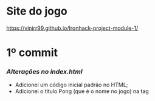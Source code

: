 # Site do jogo
https://vinirr99.github.io/Ironhack-project-module-1/
# 1º commit
### _Alterações no index.html_
- Adicionei um código inicial padrão no HTML;
- Adicionei o título Pong (que é o nome no jogo) na tag <title>;
- Conectei o styles/style.css ao index.html na tag <link>;
- Conectei o scripts/script.js ao indext.html na tag <script>
- Criei o canvas, dei uma id igual a "project", um width de "1280", e um height de "600";
### _Alterações no styles/style.css_
- Adicionei um backgorund color ao body e ao canvas com a intenção de imitar uma quadra de tênis:
```sh
body {
    background-color: red;
}

canvas {
    background-color: #035806;
}
```
- Adicionei ao canvas borda no top e no bottom para mostrar o limite de onde a bola do jogo e os jogadores podem bater:
```sh
canvas {
    border: solid white;
    border-width: 10px 0;
    background-color: #035806;
}
```
### _Código no scripts/script.js_
##### _Capturei o canvas:_
```sh
const canvas = document.getElementById('project');
const ctx = canvas.getContext('2d');
```
##### _Desenhei uma linha tracejada no meio do canvas com a intenção de imitar uma rede de quadra de tênis:_
```sh
ctx.beginPath();
ctx.moveTo(638, 0);
ctx.lineTo(638, 600);
ctx.lineWidth = 4;
ctx.setLineDash([5, 3]);
ctx.strokeStyle = "white";
ctx.stroke();
ctx.closePath();
```
##### _Classe Player_
- Criei a classe Player que será dois retângulos, que no caso representará os dois jogadores no jogo de Pong. Como ambos os jogadores tem as posicões no y inicial e suas velocidades iniciais iguais, já coloquei elas na classe, somente a posição no x que altera:
```sh
class Player {
    constructor(positionX) {
        this.positionX = positionX;
        this.positionY = 265;
        this.speedX = 0;
        this.speedY = 0;
    };
};
```
- Adicionei a função draw() a classe Player, que será usado para desenhar os jogadores no canvas:
```sh
class Player {
    constructor(positionX) {
        this.positionX = positionX;
        this.positionY = 265;
        this.speedX = 0;
        this.speedY = 0;
    };

    draw = () => {
        ctx.fillStyle = 'white';
        ctx.fillRect(this.positionX, this.positionY, 20, 70);
    };
};
```
- Criei os jogadores (que são objetos) usando a classe Player:
```sh
const player1 = new Player(20);
const player2 = new Player(1240);
```
- Desenhei os jogadores usando a função draw() que está na classe Player:
```sh
player1.draw();
player2.draw();
```
##### _Criei o objeto ball_
- Criei a bola do jogo usando um objeto:
```sh
const player1 = new Player(20);
const player2 = new Player(1240);
```
- Desenhei os jogadores usando a função draw() que está na classe Player:
```sh
const ball = {
    positionX: 615,
    positionY: 290,
    draw () {
        ctx.fillStyle = 'white';
        ctx.fillRect(this.positionX, this.positionY, 20, 20);
    },
};
```
- Desenhei a bola do jogo usando a função draw() criada no objeto ball:
```sh
ball.draw();
```
##### _Começo da criação da classe Rectangle_
- E como tem códigos repetitivos comecei a criar a classe Rectangle para depois usar essa classe para criar a classe Player, os objetos player1, player2 e ball. Mas por enquanto está incompleta por isso está comentada:
```sh
/*
class Rectangle {
    constructor() {
        this.positionX = positionX;
        this.positionY = positionY;
        this.width = width;
        this.height = height;
        this.speedX = 0;
        this.speedY = 0;
    };

    draw = () => {
        ctx.fillStyle = "white";
        ctx.fillRect(this.positionX, this.positionY, this.width, this.height);
    };
};

class Player extends Rectangle {
    constructor(positionX) {
        super(positionX, 265, 20, 70);

    }
} */
```
# 2º commit
### _classe Rectangle finalizado:_
- Criei a classe Rectangle, que será usado para criar os jogadores e a bola do jogo. Mas nessa classe eu não inclui speedX, já que somente a posição da bola no eixo x que será alterado, a posição dos jogadores no eixo x é constante:
```sh
class Rectangle {
    constructor(positionX, positionY, width, height) {
        this.positionX = positionX;
        this.positionY = positionY;
        this.width = width;
        this.height = height;
        this.speedY = 0;
    };

    draw = () => {
        ctx.fillStyle = "white";
        ctx.fillRect(this.positionX, this.positionY, this.width, this.height);
    };
};
```
### _Alterei a classe Player_
- Dessa vez a classe player irá herdar os elementos positionX, positionY, width, height e speedY, assim como a função draw(), da classe Rectangle. Todos os outros elementos tem número inicial fixo, exceto positionX, que precisará de um argumento para criar os jogadores.
```sh
class Player extends Rectangle {
    constructor(positionX) {
        super(positionX, 265, 20, 70, 0);
    };
};
```
### _Classe ball_
- Apaguei o objeto ball, e criei a classe Ball, que herdará os elementos e a função draw() da classe Rectangle:
```sh
class Ball extends Rectangle {
    constructor() {
        super(615, 290, 20, 20, 0);
    };
};
```
- Criei o elemento speedX na classe Ball, já que a positionX da bola será alterada no jogo, e seu valor inicial é zero:
```sh
class Ball extends Rectangle {
    constructor() {
        super(615, 290, 20, 20, 0);
        this.speedX = 0;
    };
};
```
- Criei o objeto ball, usando a classe Ball:
```sh
const ball = new Ball();
```
### _Funções de movimento dos jogadores_
- Adicionei a função moveUp() na classe Player, que será usado para, que será usado para alterar a posição dos jogadores quando der um comando para eles irem para cima. Quando acionada, essa função limpa o jogador da tela, atribui uma velocidade fixa ao speedY, subtrai o valor do speedY da positionY, e desenha o jogador novamento em sua nova posição:
```sh
class Player extends Rectangle {
    constructor(positionX) {
        super(positionX, 265, 20, 70, 0);
    };

    moveUp = () => {
        ctx.clearRect(this.positionX, this.positionY, this.width, this.height);
        this.speedY = 8;
        this.positionY -= this.speedY;
        this.draw();
    };
};
```
- Adicionei a função moveDown() a classe Player, que faz as mesmas ações da função moveUp(), com a única diferença que adiciona o valor de speedY ao positionY, em vez de subtrair:
```sh
class Player extends Rectangle {
    constructor(positionX) {
        super(positionX, 265, 20, 70, 0);
    };

    moveUp = () => {
        ctx.clearRect(this.positionX, this.positionY, this.width, this.height);
        this.speedY = 8;
        this.positionY -= this.speedY;
        this.draw();
    };

    moveDown = () => {
        ctx.clearRect(this.positionX, this.positionY, this.width, this.height);
        this.speedY = 8;
        this.positionY += this.speedY;
        this.draw();
    };
};
```
### _addEventListener_
- Adicionei um addEventLinstener. Sua função é chamar as funções moveUp() e moveDown() dependendo da tecla que o usuário clicar no teclado;
- Se o usuário clicar a tecla "w", a função moveUp() será acionada no player1;
- Se o usuário clicar a tecla "s", a função moveDown() será acionada no player1;
- Se o usuário clicar a tecla "ArrowUp" (seta para cima), a função moveUp() será acionada no player2;
- Se o usuário clicar a tecla "ArrowDown" (seta para baixo), a função moveDown() será acionada no player2;
```sh
window.addEventListener("load", () => {
    document.addEventListener("keydown", (e) => {
        switch (e.key) {
            case "w":
                player1.moveUp();
                break;
            case "s":
                player1.moveDown();
                break;
            case "ArrowUp":
                player2.moveUp();
                break;
            case "ArrowDown":
                player2.moveDown();
        };
    });
});
```
# 3º commit
### _Alterações na classe Player, alterações no addEventListener e criação de updateCanvas_
- Alterei os métodos moveUp() e moveDown() para os jogadores não ultrapassarem a borda do canvas;
- Retirei os métodos clearRect e this.draw() de moveUp() e moveDown() e coloquei na função function updateCanvas();
- Chamei updateCanvas() dentro da função addEventListener ("keyDown") para limpar os canvas e desenhar os elementos do canvas toda vez que uma tecla acione o evento;
```sh
class Player extends Rectangle {
    constructor(positionX) {
        super(positionX, 265, 20, 70, 0);
    };

    moveUp() {
        if (this.positionY > 0) {
            this.speedY = 8;
        } else {
            this.speedY = 0;
        };
        this.positionY -= this.speedY;
    };

    moveDown() {
        if (this.positionY < (canvas.height - this.height)) {
            this.speedY = 8;
        } else {
            this.speedY = 0;
        };
        this.positionY += this.speedY;
    };
};
```
```sh
window.addEventListener("load", () => {
    document.addEventListener("keydown", (e) => {
        switch (e.key) {
            case "w":
                player1.moveUp();
                break;
            case "s":
                player1.moveDown();
                break;
            case "ArrowUp":
                player2.moveUp();
                break;
            case "ArrowDown":
                player2.moveDown();
        };
        updateCanvas();
    });
});
```
```sh
function updateCanvas() {
    ctx.clearRect(0,0,canvas.width, canvas.height);

    drawNet();
    player1.draw();
    player2.draw();
    ball.draw();
};
```
### _Alterações na classe Ball_
- Criei a função move(), que usará um setInterval para repetidamente desenhar a bola em movimento, por enquanto só dará um update no canvas:
```sh
class Ball extends Rectangle {
    constructor() {
        super(615, 290, 20, 20, 0);
        this.speedX = 0;
        this.angle = 180;
    };
    move() {
        const intervalId = setInterval(() => {
            updateCanvas();
        }, 10);
    };
};
```
- Depois criei a função newPosition que será usado para determinar a nova posição da bola. Tentei fazer com que a bola quicar quando chocasse com o top e o bottom da borda do canvas, mas quando testei não deu certo, então está incompleto:
```sh
class Ball extends Rectangle {
    constructor() {
        super(615, 290, 20, 20, 0);
        this.speedX = 0;
        this.angle = 180;
    };

    newPosition() {
        if ((this.positionY + this.speedY) < (canvas.height - this.height) || (this.positionY + this.speedY) > 0) {
            this.speedY = -2;
        } else {
            this.speedY = 2;
        };
        this.speedX = 2;

        this.positionX += this.speedX;
        this.positionY += this.speedY;
    };

    move() {
        const intervalId = setInterval(() => {
            updateCanvas();
            this.newPosition()
        }, 10);
    };
};
```
- Meu teste da função move() criada na classe Ball:
```sh
ball.move();
```
# 4º commit
### _Alteração na classe Rectangle_
- Finalmente descobri porque a bola não se movia do jeito que devia. Eu erroneamente coloquei o this.speedY = 0, o que impossibilitava futuras alterações. Alterei isso e coloquei this.speedY = speedY, e adicionei o speedY ao construtor:
```sh
class Rectangle {
    constructor(positionX, positionY, width, height, speedY) {
        this.positionX = positionX;
        this.positionY = positionY;
        this.width = width;
        this.height = height;
        this.speedY = speedY;
    };

    draw() {
        ctx.fillStyle = "white";
        ctx.fillRect(this.positionX, this.positionY, this.width, this.height);
    };
};
```
### _Alteração classe Ball_
##### _Com a orientação dos seguintes sites:_
https://developer.mozilla.org/en-US/docs/Games/Tutorials/2D_Breakout_game_pure_JavaScript/Move_the_ball
https://developer.mozilla.org/en-US/docs/Games/Tutorials/2D_Breakout_game_pure_JavaScript/Bounce_off_the_walls
- Defini os valores de speedX e speedY.
##### _Criei a função newPosition():_
- Que contém a função updateCanvas() que irá apagar o canvas depois desenha-lo novamente;
- contém duas condições que altera o valor das velocidades no case de a bola chocar com uma das bordas do canvas, com o objetivo de fazê-la quicar;
- adiciona as velocidades às posições no canvas para altera-lase causar o movimento.
```sh
class Ball extends Rectangle {
    constructor() {
        super(615, 290, 20, 20, -2);
        this.speedX = 2;
    };

    newPosition() {
        updateCanvas();

        if((this.positionX + this.speedX) > (canvas.width - this.width) || (this.positionX + this.speedX) < 0) {
            this.speedX = -this.speedX;
        };
        if((this.positionY + this.speedY) > (canvas.height - this.height) || (this.positionY + this.speedY) < 0) {
            this.speedY = -this.speedY;
        };

        this.positionX += this.speedX;
        this.positionY += this.speedY;
    };
};
```
##### _Criei a função moveBall()_
- Que ativa a função newPosition() em um setInterval para a função newPosition() repetir a cada 15 milissegundos:
```sh
class Ball extends Rectangle {
    constructor() {
        super(615, 290, 20, 20, -2);
        this.speedX = 2;
    };

    newPosition() {
        updateCanvas();

        if((this.positionX + this.speedX) > (canvas.width - this.width) || (this.positionX + this.speedX) < 0) {
            this.speedX = -this.speedX;
        };
        if((this.positionY + this.speedY) > (canvas.height - this.height) || (this.positionY + this.speedY) < 0) {
            this.speedY = -this.speedY;
        };

        this.positionX += this.speedX;
        this.positionY += this.speedY;
    };

    moveBall() {
        const intervalId = setInterval(() => {
            this.newPosition();
        }, 15);
    };
};
```
- Depois ativei a função moveBall() assim que a página carregar:
```sh
window.onload = ball.moveBall();
```
### _Alteração classe Player_
- Somente alterei as velocidades dos players de 8 para 20:
```sh
class Player extends Rectangle {
    constructor(positionX) {
        super(positionX, 265, 20, 70, 0);
    };

    moveUp() {
        if (this.positionY > 0) {
            this.speedY = 20;
        } else {
            this.speedY = 0;
        };
        this.positionY -= this.speedY;
    };

    moveDown() {
        if (this.positionY < (canvas.height - this.height)) {
            this.speedY = 20;
        } else {
            this.speedY = 0;
        };
        this.positionY += this.speedY;
    };
};
```
# 5º commit
### _Alterações na classe Ball_
- Criei a função crashWith com a intenção de usa-la para mudar a direção da bola quando ela chocar com os jogadores;
- Mudei o primeiro condicional da função newPosition() para checar se a bola choca com algum dos jogadores, se sim, a bola deve mudar de direção
- Adicionei um clearInterval na função moveBall() para essa função parar de repetir se a bola sair do campo de visão do canvas;
- Mudei as velocidades de speedX e speedY.
```sh
class Ball extends Rectangle {
    constructor() {
        super(615, 290, 20, 20, -2);
        this.speedX = 8;
    };

    left() {
        return this.positionX;
    };
    right() {
        return this.positionX + this.width;
    };
    top() {
        return this.positionY;
    };
    bottom() {
        return this.positionY + this.height;
    };
    
    crashWith(obstacle) {
        return !(
          this.bottom() < obstacle.top() ||
          this.top() > obstacle.bottom() ||
          this.right() < obstacle.left() ||
          this.left() > obstacle.right()
        );
    };

    newPosition() {
        updateCanvas();

        const crashedPlayer1 = this.crashWith(player1);
        const crashedPlayer2 = this.crashWith(player2);

        if(crashedPlayer1 || crashedPlayer2) {
            this.speedX = -this.speedX;
        };
        if((this.positionY + this.speedY) > (canvas.height - this.height) || (this.positionY + this.speedY) < 0) {
            this.speedY = -this.speedY;
        };

        this.positionX += this.speedX;
        this.positionY += this.speedY;
    };

    moveBall() {
        const intervalId = setInterval(() => {
            this.newPosition();

            if (this.positionX > (canvas.width + this.width) || this.positionX < -40) {
                clearInterval(intervalId);
            };
        }, 15);
    };
};
```
# 6º commit
### _Alteração na classe Ball_
##### _Pequenas alterações na função newPosition()_
- Criei a variável touchTop que guardará a condição para se a bola chocar com a borda de cima do canvas, e a coloquei na condição para que a bola mude de direção ao toque;
- Criei a variável touchBottom que guardará a condição para se a bola chocar com a borda de baixo do canvas, e a coloquei na condição para que a bola mude de direção ao toque;
##### _Alteração na função moveBall()_
- Criei uma condição para que se a bola ultrapassar um dos gols, ela retornará a sua posição inicial, e coloquei ela dentro de um setInterval para que a bola não se mova imediatament após cruzar o gol;
- Alterei a condição para que a função moveBall() pare de se repetir. Na condição eu coloquei duas condiçoes para usar o clearInterval, que um dos jogadores tenha uma pontuação maior que 3, sendo esse o vencedor
##### _Adicionei dois elementos_
- initialX e initialY, que usarei para colocar como valor as positionX e positionY se precisar:
```sh
class Ball extends Rectangle {
    constructor() {
        super(630, 290, 20, 20, -2);
        this.speedX = 8;
        this.initialX = 630;
        this.initialY = 290;
    };

    left() {
        return this.positionX;
    };
    right() {
        return this.positionX + this.width;
    };
    top() {
        return this.positionY;
    };
    bottom() {
        return this.positionY + this.height;
    };
    
    crashWith(obstacle) {
        return !(
          this.bottom() < obstacle.top() ||
          this.top() > obstacle.bottom() ||
          this.right() < obstacle.left() ||
          this.left() > obstacle.right()
        );
    };

    newPosition() {
        updateCanvas();

        const crashedPlayer1 = this.crashWith(player1);
        const crashedPlayer2 = this.crashWith(player2);

        // Bounce if ball touch player:
        if(crashedPlayer1 || crashedPlayer2) {
            this.speedX = -this.speedX;
        };

        const touchTop = (this.positionY + this.speedY) < 0;
        const touchBottom = (this.positionY + this.speedY) > (canvas.height - this.height);

        // Bounce if ball touch the top or the bottom of the canvas:
        if(touchTop || touchBottom) {
            this.speedY = -this.speedY;
        };

        this.positionX += this.speedX;
        this.positionY += this.speedY;
    };

    moveBall() {
        setTimeout(() => {
            const intervalId = setInterval(() => {
                this.newPosition();

                const crossedRightGoal = this.positionX > canvas.width;
                const crossedLeftGoal = this.positionX < (0 - this.width);

                // Return ball to its initial position:
                if (crossedRightGoal || crossedLeftGoal) {
                    setTimeout(() => {
                        this.positionX = this.initialX;
                        this.positionY = this.initialY;
                    }, 500);
                };
    
                const player1Won = player1.points > 3;
                const player2Won = player2.points > 3;

                // Stop the function if one of the players has won:
                if (player1Won || player2Won) {
                    clearInterval(intervalId);
                };
            }, 15);
        }, 500);
    };
};
```
### _Alteração classe Player_
- Adicionei o elemento points para guardar as pontuções dos jogadores. Suas pontuações iniciais é igual a zero:
```sh
class Player extends Rectangle {
    constructor(positionX) {
        super(positionX, 265, 20, 90, 0);
        this.points = 0;
    };

    moveUp() {
        if (this.positionY > 0) {
            this.speedY = 20;
        } else {
            this.speedY = 0;
        };
        this.positionY -= this.speedY;
    };

    moveDown() {
        if (this.positionY < (canvas.height - this.height)) {
            this.speedY = 20;
        } else {
            this.speedY = 0;
        };
        this.positionY += this.speedY;
    };
};
```
### _Criei a função printScore_
- Será usado para escrever no canvas a pontuação dos jogadores. 
```sh
function printScore() {
    ctx.font = '40px serif';
    ctx.fillStyle = 'white';
    ctx.fillText(`${player1.points}`, 595, 50);

    ctx.font = '40px serif';
    ctx.fillStyle = 'white';
    ctx.fillText(`${player2.points}`, 660, 50);
};
```
- Depois eu ativei essa função par já ter a pontuação dos jogadores na tela inicial:
```sh
printScore();
```
### _Criei a função checkScore(), e nela tem duas condições_
- Se a bola atravessar o gol direito, deve-se adicionar 1 ponto ao jogador 1;
- Se a bola atravessar o gol esquerdo, deve-se adicionar 1 ponto ao jogador 2;
- Assim que as duas condições forem checadas, será usado um clearRect para limpar o canvas, e de novo ativar a função printScore() para escrever a nova pontuação dos jogadores:
```sh
function checkScore() {
    const crossedRightGoal = ball.positionX > (canvas.width + 260);
    const crossedLeftGoal = ball.positionX < (0 - ball.width - 260);

    if (crossedRightGoal) {
        player1.points += 1;
    };
    if (crossedLeftGoal) {
        player2.points += 1;
    };
    ctx.clearRect(0,0,canvas.width, canvas.height);
    printScore();
};
```
- - A função será ativada dentro da função updateCanvas:
```sh
function updateCanvas() {
    ctx.clearRect(0, 0, canvas.width, canvas.height);

    checkScore();
    drawNet();
    player1.draw();
    player2.draw();
    ball.draw();
};
```
### _Criei a função checkWinner()_
- Essa função será usada para escrever dois textos no canvas;
- Se o jogador 1 ganhar (se sua pontuação for maior que 3), aparecerá na tela "PLAYER 1 HAS WON";
- Se o jogador 2 ganhar (se sua pontuação for maior que 3), aparecerá na tela "PLAYER 2 HAS WON";
- Se qualquer um dos jogadores ganhar, aparecerá na tela "PRESS ENTER TO RESTART":
```sh
function checkWinner() {
    const player1Won = (player1.points > 3);
    const player2Won = (player2.points > 3);

    if (player1Won || player2Won) {
        // Restart instruction:
        ctx.font = "30px Arial";
        ctx.fillStyle = "white";
        ctx.fillText("PRESS ENTER TO RESTART", 450, 340);
    };

    ctx.font = "50px serif";
    ctx.fillStyle = "red";

    if (player1Won) {
        // Congratulation message:
        ctx.fillText("PLAYER 1 HAS WON!", 400, canvas.height / 2);
    };
    if (player2Won) {
        // Congratulation message:
        ctx.fillText("PLAYER 2 HAS WON!", 400, canvas.height / 2);
    };
};
```
- Ativei essa função na função updateCanvas():
```sh
function updateCanvas() {
    ctx.clearRect(0, 0, canvas.width, canvas.height);

    checkScore();
    drawNet();
    player1.draw();
    player2.draw();
    ball.draw();
    checkWinner();
};
```
### _Alteração no método addEventListener()_
##### _Adicionei dois usos para a tecla "Enter";_
- Para dar Start no game. Se o usuário apertar "Enter", será ativado a função moveBall() do objeto ball, fazendo com que a bola se mova dando início ao jogo. Adicionei o método removeEventListener dentro da função startGame(), que será usado para remover a função startGame() para que não seja possível acionar a função moveBall() novamente;
- Para dar restart no game. Criei outra condição no addEventListener já criado para dar movimento aos jogadores, e de novo usei a tecla "Enter". Se o usuário teclar "Enter" mais de uma vez, só acontecerá outra ação quando um dos jogadores ganhar. Se um dos jogadores ganhar e a tecla "Enter" for usada: a posição da bola será mudada para sua posição inicial, a pontuação dos jogadores será igualado a zero, e será ativado a função moveBall() dando reinício ao jogo:
```sh
window.addEventListener("load", () => {
    document.addEventListener("keydown", (e) => {
        switch (e.key) {
            case "w":
                player1.moveUp();
                break;
            case "s":
                player1.moveDown();
                break;
            case "ArrowUp":
                player2.moveUp();
                break;
            case "ArrowDown":
                player2.moveDown();
                break;
            case "Enter":
                // RestartGame
                if (player1.points > 3 || player2.points > 3) {
                    ball.positionX = ball.initialX;
                    ball.positionY = ball.initialY;
                    player1.points = 0;
                    player2.points = 0;
                    ball.moveBall();
                };
        };
        updateCanvas();
    });
    const startGame = (e) => {
        if (e.key === "Enter") {
            ball.moveBall();
            document.removeEventListener("keydown", startGame);
        };
    };

    document.addEventListener("keydown", startGame);
});
```
### _Alteração na função drawNet()_
- Adicionei dois textos ao Canvas para indicar quem é o player 1 e o player2;
- Acima do player1 tem o texo "Player 1";
- Acima do player2 tem o texto "Player 2";
- Mudei o nome da função para drawGameArea;
```sh
const drawGameArea = () => {
    // Create the texts "Player1" and "Player2" on canvas:
    ctx.font = "30px serif";
    ctx.fillStyle = "white";
    ctx.fillText("Player 1", 20, 50);
    ctx.fillText("Player 2", 1160, 50);

    // Draw the net no the canvas:
    ctx.beginPath();
    ctx.moveTo(canvas.width / 2, 0);
    ctx.lineTo(canvas.width / 2, 600);
    ctx.lineWidth = 4;
    ctx.setLineDash([5, 3]);
    ctx.strokeStyle = "white";
    ctx.stroke();
    ctx.closePath();
};
```
- Ativei a função:
```sh
drawGameArea();
```
- Ativei de novo no updateCanvas():
```sh
function updateCanvas() {
    ctx.clearRect(0, 0, canvas.width, canvas.height);

    checkScore();
    drawGameArea();
    player1.draw();
    player2.draw();
    ball.draw();
    checkWinner();
};
```
### _Desenhei instruções para a tela inicial_
- Essas instruções serão apagados quando o usuário der start no jogo;
- Contém instrução de como dar start no jogo e instruções dos controles de movimentação dos jogadores:
```sh
// Start instruction:
ctx.font = "30px Arial";
ctx.fillStyle = "#c0c0c0";
ctx.fillText("PRESS ENTER TO START", 450, 340);

// Control instructions
// 1. Draw buttons:
ctx.fillStyle = "#4E4C49";
ctx.fillRect(200, 250, 40, 40);
ctx.fillRect(200, 300, 40, 40);
ctx.fillRect(1050, 250, 40, 40);
ctx.fillRect(1050, 300, 40, 40);

// 2. Fill the buttons with appropriate key:
ctx.fillStyle = "white";
// 2.1 Write "w" and "s" keys:
ctx.fillText("w", 208, 280);
ctx.fillText("s", 212, 328);
ctx.beginPath();
// 2.2 Draw "ArrowUp" key:
ctx.moveTo(1070, 265);
ctx.lineTo(1075, 270);
ctx.lineTo(1065, 270);
ctx.lineTo(1070, 265);
ctx.moveTo(1070, 270);
ctx.lineTo(1070, 278);
// 2.3 Draw "ArrowDown" key:
ctx.moveTo(1070, 312);
ctx.lineTo(1070, 320);
ctx.lineTo(1075, 320);
ctx.lineTo(1070, 325);
ctx.lineTo(1065, 320);
ctx.lineTo(1070, 320);
ctx.fillStyle = "white";
ctx.fill();
ctx.strokeStyle = "white";
ctx.stroke();
ctx.closePath();

// 3. Write controls:
ctx.font = "25px Arial";
ctx.fillText("CONTROLS", 160, 235);
ctx.fillText("CONTROLS", 1010, 235);
```
# 7º commit
### _Alteração na classe Player, criação da função playersText() e alteração no método addEventListener()_
- Fiz essas alterações porque toda vez que uma tecla era clicada, a função updateCanvas() era ativada, apagando a tela de instroções inicial, antes de começar o jogo (o começo do jogo é quando a função ball.moveBall() é acionada). Então tirei a função updateCanvas() d addEventListener.
##### _Alteração nas funções moveUp() e moceDown()_
- Adicionei os mesmos códigos nas duas funções;
- Adicionei um cleaRect() para limpar a posição anterior dos jogadores antes de mudar suas posições.
```sh
class Player extends Rectangle {
    constructor(positionX) {
        super(positionX, 265, 20, 90, 0);
        this.points = 0;
    };

    moveUp() {
        ctx.clearRect(this.positionX, this.positionY, this.width, this.height);

        if (this.positionY > 0) {
            this.speedY = 20;
        } else {
            this.speedY = 0;
        };
        this.positionY -= this.speedY;
    };

    moveDown() {
        ctx.clearRect(this.positionX, this.positionY, this.width, this.height);

        if (this.positionY < (canvas.height - this.height)) {
            this.speedY = 20;
        } else {
            this.speedY = 0;
        };
        this.positionY += this.speedY;
    };
};
```
##### _Criei a função playersText()_
- Criei essa função para escrever "Player 1" e "Player 2" no canvas após ela ser apagada no addEventListener():
```sh
const playersText = () => {
    ctx.font = "30px serif";
    ctx.fillStyle = "white";
    ctx.fillText("Player 1", 20, 50);
    ctx.fillText("Player 2", 1160, 50);
};
```
- Ativei essa função dentro de drawGameArea() e addEventListener().
##### _Alteração no método addEventListener()_
- Removi a função updateCanvas();
- Adicionei dois clearRect() para apagar os textos criados por playersText();
- Depois do condicional usado para determinar as teclas de comando dos jogadores, ativei a função playersText() para escrever os textos novament e usei a função draw() nos dois jogadores;
- Mudei a condição para dar restart no game para se um dos jogadores atingir 5 pontos:
```sh
window.addEventListener("load", () => {
    document.addEventListener("keydown", (e) => {
        // Clean the players text
        ctx.clearRect(20, 28, 100, 30);
        ctx.clearRect(1160, 28, 100, 30);
        switch (e.key) {
            case "w":
                player1.moveUp();
                break;
            case "s":
                player1.moveDown();
                break;
            case "ArrowUp":
                player2.moveUp();
                break;
            case "ArrowDown":
                player2.moveDown();
                break;
            case "Enter":
                // RestartGame
                const player1Won = (player1.points > 4);
                const player2Won = (player2.points > 4);

                if (player1.points > 3 || player2.points > 3) {
                    ball.positionX = ball.initialX;
                    ball.positionY = ball.initialY;
                    player1.points = 0;
                    player2.points = 0;
                    ball.moveBall();
                };
        };
        player1.draw();
        player2.draw();
        playersText();
    });
    const startGame = (e) => {
        if (e.key === "Enter") {
            ball.moveBall();
            document.removeEventListener("keydown", startGame);
        };
    };

    document.addEventListener("keydown", startGame);
});
```
### _Alteração na classe Ball_
- Aleterei a condição dentro da função moveBall() para acionar o clearInterval;
- Anteriormente se um dos jogadores conseguisse 4 pontos, o clearInterval() era acionado, agora se um dos jogadores conseguir 5 pontos ela é ativada;
- També aumentei os valores de speedX e speedY para aumentar a velocidade da bola:
```sh
class Ball extends Rectangle {
    constructor() {
        super(630, 290, 20, 20, -3);
        this.speedX = 13;
        this.initialX = 630;
        this.initialY = 290;
    };

    left() {
        return this.positionX;
    };
    right() {
        return this.positionX + this.width;
    };
    top() {
        return this.positionY;
    };
    bottom() {
        return this.positionY + this.height;
    };
    
    crashWith(obstacle) {
        return !(
          this.bottom() < obstacle.top() ||
          this.top() > obstacle.bottom() ||
          this.right() < obstacle.left() ||
          this.left() > obstacle.right()
        );
    };

    newPosition() {
        updateCanvas();

        const crashedPlayer1 = this.crashWith(player1);
        const crashedPlayer2 = this.crashWith(player2);

        // Bounce if ball touch player:
        if(crashedPlayer1 || crashedPlayer2) {
            this.speedX = -this.speedX;
        };

        const touchTop = (this.positionY + this.speedY) < 0;
        const touchBottom = (this.positionY + this.speedY) > (canvas.height - this.height);

        // Bounce if ball touch the top or the bottom of the canvas:
        if(touchTop || touchBottom) {
            this.speedY = -this.speedY;
        };

        this.positionX += this.speedX;
        this.positionY += this.speedY;
    };

    moveBall() {
        setTimeout(() => {
            const intervalId = setInterval(() => {
                this.newPosition();

                const crossedRightGoal = this.positionX > canvas.width;
                const crossedLeftGoal = this.positionX < (0 - this.width);

                // Return ball to its initial position:
                if (crossedRightGoal || crossedLeftGoal) {
                    setTimeout(() => {
                        this.positionX = this.initialX;
                        this.positionY = this.initialY;
                    }, 500);
                };
    
                const player1Won = player1.points > 4;
                const player2Won = player2.points > 4;

                // Stop the function if one of the players has won:
                if (player1Won || player2Won) {
                    clearInterval(intervalId);
                };
            }, 15);
        }, 500);
    };
};
```
- Na função checkWinner() fiz a mesma coisa:
```sh
function checkWinner() {
    const player1Won = (player1.points > 4);
    const player2Won = (player2.points > 4);

    if (player1Won || player2Won) {
        // Restart instruction:
        ctx.font = "30px Arial";
        ctx.fillStyle = "white";
        ctx.fillText("PRESS ENTER TO RESTART", 450, 340);
    };

    ctx.font = "50px serif";
    ctx.fillStyle = "red";

    if (player1Won) {
        // Congratulation message:
        ctx.fillText("PLAYER 1 HAS WON!", 400, canvas.height / 2);
    };
    if (player2Won) {
        // Congratulation message:
        ctx.fillText("PLAYER 2 HAS WON!", 400, canvas.height / 2);
    };
};
```